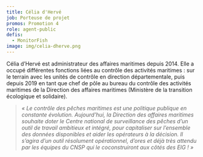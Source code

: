 ```yaml
---
title: Célia d'Hervé
job: Porteuse de projet
promos: Promotion 4
role: agent-public
defis:
  - MonitorFish
image: img/celia-dherve.png
---
```

Célia d’Hervé est administrateur des affaires maritimes depuis 2014. Elle a occupé différentes fonctions liées au contrôle des activités maritimes : sur le terrain avec les unités de contrôle en direction départementale, puis depuis 2019 en tant que chef de pôle au bureau du contrôle des activités maritimes de la Direction des affaires maritimes (Ministère de la transition écologique et solidaire).

> *« Le contrôle des pêches maritimes est une politique publique en constante évolution. Aujourd’hui, la Direction des affaires maritimes souhaite doter le Centre national de surveillance des pêches d’un outil de travail ambitieux et intégré, pour capitaliser sur l’ensemble des données disponibles et aider les opérateurs à la décision. Il s’agira d’un outil résolument opérationnel, d’ores et déjà très attendu par les équipes du CNSP qui le coconstruiront aux côtés des EIG ! »*